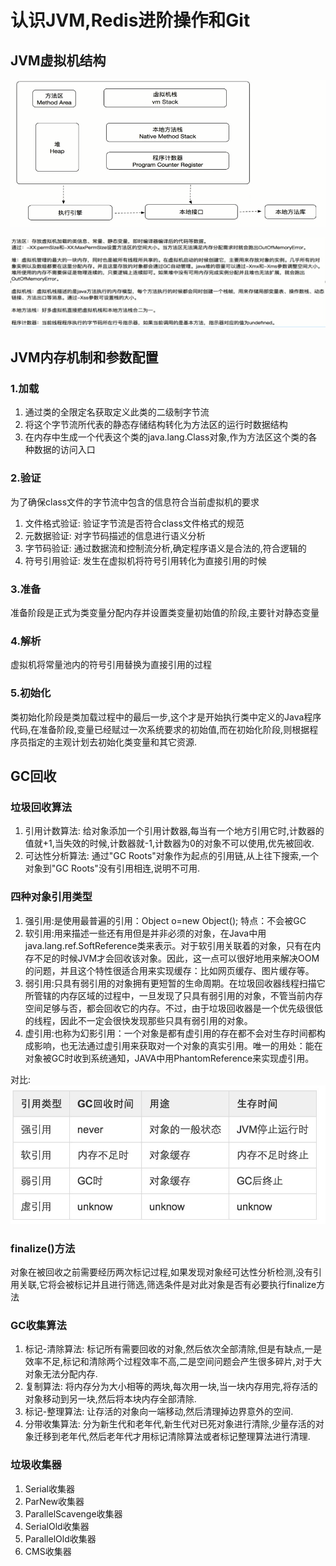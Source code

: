 # 认识JVM,Redis进阶操作和Git

## JVM虚拟机结构

![](images/jvm_pro.png)

![](images/jvm_content.png)

## JVM内存机制和参数配置

### 1.加载
1. 通过类的全限定名获取定义此类的二级制字节流
2. 将这个字节流所代表的静态存储结构转化为方法区的运行时数据结构
3. 在内存中生成一个代表这个类的java.lang.Class对象,作为方法区这个类的各种数据的访问入口


### 2.验证
为了确保class文件的字节流中包含的信息符合当前虚拟机的要求

1. 文件格式验证: 验证字节流是否符合class文件格式的规范
2. 元数据验证: 对字节码描述的信息进行语义分析
3. 字节码验证: 通过数据流和控制流分析,确定程序语义是合法的,符合逻辑的
4. 符号引用验证: 发生在虚拟机将符号引用转化为直接引用的时候

### 3.准备
准备阶段是正式为类变量分配内存并设置类变量初始值的阶段,主要针对静态变量

### 4.解析
虚拟机将常量池内的符号引用替换为直接引用的过程

### 5.初始化
类初始化阶段是类加载过程中的最后一步,这个才是开始执行类中定义的Java程序代码,在准备阶段,变量已经赋过一次系统要求的初始值,而在初始化阶段,则根据程序员指定的主观计划去初始化类变量和其它资源.


## GC回收

### 垃圾回收算法
1. 引用计数算法: 给对象添加一个引用计数器,每当有一个地方引用它时,计数器的值就+1,当失效的时候,计数器就-1,计数器为0的对象不可以使用,优先被回收.
2. 可达性分析算法: 通过"GC Roots"对象作为起点的引用链,从上往下搜索,一个对象到"GC Roots"没有引用相连,说明不可用.

### 四种对象引用类型
1. 强引用:是使用最普遍的引用：Object o=new Object();  特点：不会被GC
2. 软引用:用来描述一些还有用但是并非必须的对象，在Java中用java.lang.ref.SoftReference类来表示。对于软引用关联着的对象，只有在内存不足的时候JVM才会回收该对象。因此，这一点可以很好地用来解决OOM的问题，并且这个特性很适合用来实现缓存：比如网页缓存、图片缓存等。
3. 弱引用:只具有弱引用的对象拥有更短暂的生命周期。在垃圾回收器线程扫描它所管辖的内存区域的过程中，一旦发现了只具有弱引用的对象，不管当前内存空间足够与否，都会回收它的内存。不过，由于垃圾回收器是一个优先级很低的线程，因此不一定会很快发现那些只具有弱引用的对象。
4. 虚引用:也称为幻影引用：一个对象是都有虚引用的存在都不会对生存时间都构成影响，也无法通过虚引用来获取对一个对象的真实引用。唯一的用处：能在对象被GC时收到系统通知，JAVA中用PhantomReference来实现虚引用。

对比:
![](images/ref.jpg)


### finalize()方法
对象在被回收之前需要经历两次标记过程,如果发现对象经可达性分析检测,没有引用关联,它将会被标记并且进行筛选,筛选条件是对此对象是否有必要执行finalize方法

### GC收集算法
1. 标记-清除算法: 标记所有需要回收的对象,然后依次全部清除,但是有缺点,一是效率不足,标记和清除两个过程效率不高,二是空间问题会产生很多碎片,对于大对象无法分配内存.
2. 复制算法: 将内存分为大小相等的两块,每次用一块,当一块内存用完,将存活的对象移动到另一块,然后将本块内存全部清除.
3. 标记-整理算法: 让存活的对象向一端移动,然后清理掉边界意外的空间.
4. 分带收集算法: 分为新生代和老年代,新生代对已死对象进行清除,少量存活的对象迁移到老年代,然后老年代才用标记清除算法或者标记整理算法进行清理.


### 垃圾收集器
1. Serial收集器
2. ParNew收集器
3. ParallelScavenge收集器
4. SerialOld收集器
5. ParallelOld收集器
6. CMS收集器
